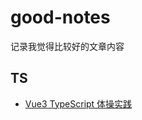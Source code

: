 # good-notes
记录我觉得比较好的文章内容


## TS
- [Vue3 TypeScript 体操实践](https://bytedance.feishu.cn/wiki/wikcnungeatifXI5xwcRcg5wVad#)
